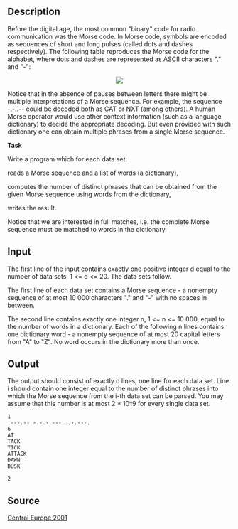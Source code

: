 <h2>Description</h2><p>Before the digital age, the most common "binary" code for radio communication was the Morse code. In Morse code, symbols are encoded as sequences of short and long pulses (called dots and dashes respectively). The following table reproduces the Morse code for the alphabet, where dots and dashes are represented as ASCII characters "." and "-":
</p><center><img src="images/1432_1.jpg"></center><p>
</p>Notice that in the absence of pauses between letters there might be multiple interpretations of a Morse sequence. For example, the sequence -.-..-- could be decoded both as CAT or NXT (among others). A human Morse operator would use other context information (such as a language dictionary) to decide the appropriate decoding. But even provided with such dictionary one can obtain multiple phrases from a single Morse sequence.


<b>Task</b><p>
</p>
Write a program which for each data set:

reads a Morse sequence and a list of words (a dictionary),

computes the number of distinct phrases that can be obtained from the given Morse sequence using words from the dictionary,

writes the result.

Notice that we are interested in full matches, i.e. the complete Morse sequence must be matched to words in the dictionary.

<h2>Input</h2><p>The first line of the input contains exactly one positive integer d equal to the number of data sets, 1 &lt;= d &lt;= 20. The data sets follow.
</p>
The first line of each data set contains a Morse sequence - a nonempty sequence of at most 10 000 characters "." and "-" with no spaces in between.

The second line contains exactly one integer n, 1 &lt;= n &lt;= 10 000, equal to the number of words in a dictionary. Each of the following n lines contains one dictionary word - a nonempty sequence of at most 20 capital letters from "A" to "Z". No word occurs in the dictionary more than once.
<h2>Output</h2><p>The output should consist of exactly d lines, one line for each data set. Line i should contain one integer equal to the number of distinct phrases into which the Morse sequence from the i-th data set can be parsed. You may assume that this number is at most 2 * 10^9 for every single data set.</p><pre><code class="language-input1">1
.---.--.-.-.-.---...-.---.
6
AT
TACK
TICK
ATTACK
DAWN
DUSK</code></pre><pre><code class="language-output1">2</code></pre><h2>Source</h2><a href="searchproblem?field=source&amp;key=Central+Europe+2001">Central Europe 2001</a>